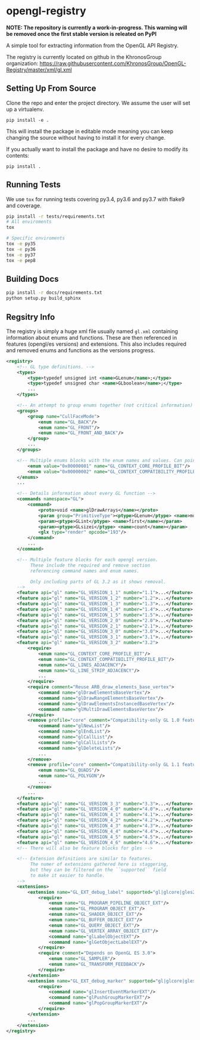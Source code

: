 
# opengl-registry

**NOTE: The repository is currently a work-in-progress. This warning
will be removed once the first stable version is releated on PyPI**

A simple tool for extracting information from the OpenGL API Registry.

The registry is currently located on github in the KhronosGroup organization:
https://raw.githubusercontent.com/KhronosGroup/OpenGL-Registry/master/xml/gl.xml

## Setting Up From Source

Clone the repo and enter the project directory.
We assume the user will set up a virtualenv.

```
pip install -e .
```

This will install the package in editable mode
meaning you can keep changing the source without
having to install it for every change.

If you actually want to install the package and have
no desire to modify its contents:

```
pip install .
```

## Running Tests

We use `tox` for running tests covering py3.4, py3.6 and py3.7 with flake9 and coverage.

```sh
pip install -r tests/requirements.txt
# All enviroments
tox

# Specific enviroments
tox -e py35
tox -e py36
tox -e py37
tox -e pep8
```

## Building Docs

```sh
pip install -r docs/requirements.txt
python setup.py build_sphinx
```

## Regsitry Info

The registry is simply a huge xml file usually named `gl.xml` containing
information about enums and functions. These are then referenced in
features (opengl/es versions) and extensions. This also includes
required and removed enums and functions as the versions progress.

```xml
<registry>
    <!-- GL type definitions. -->
    <types>
        <type>typedef unsigned int <name>GLenum</name>;</type>
        <type>typedef unsigned char <name>GLboolean</name>;</type>
        ...
    </types>

    <!-- An attempt to group enums together (not critical information) -->
    <groups>
        <group name="CullFaceMode">
            <enum name="GL_BACK"/>
            <enum name="GL_FRONT"/>
            <enum name="GL_FRONT_AND_BACK"/>
        </group>
        ...
    </groups>

    <!-- Multiple enums blocks with the enum names and values. Can point to a group -->    <enums namespace="GL" group="ContextProfileMask" type="bitmask">
        <enum value="0x00000001" name="GL_CONTEXT_CORE_PROFILE_BIT"/>
        <enum value="0x00000002" name="GL_CONTEXT_COMPATIBILITY_PROFILE_BIT"/>
    </enums>
    ...

    <!-- Details information about every GL function -->
    <commands namespace="GL">
        <command>
            <proto>void <name>glDrawArrays</name></proto>
            <param group="PrimitiveType"><ptype>GLenum</ptype> <name>mode</name></param>
            <param><ptype>GLint</ptype> <name>first</name></param>
            <param><ptype>GLsizei</ptype> <name>count</name></param>
            <glx type="render" opcode="193"/>
        </command>
        ...
    </command>

    <!-- Multiple feature blocks for each opengl version.
         These include the required and remove section
         referencing command names and enum names.

         Only including parts of GL 3.2 as it shows removal.
    -->
    <feature api="gl" name="GL_VERSION_1_1" number="1.1">...</feature>
    <feature api="gl" name="GL_VERSION_1_2" number="1.2">...</feature>
    <feature api="gl" name="GL_VERSION_1_3" number="1.3">...</feature>
    <feature api="gl" name="GL_VERSION_1_4" number="1.4">...</feature>
    <feature api="gl" name="GL_VERSION_1_5" number="1.5">...</feature>
    <feature api="gl" name="GL_VERSION_2_0" number="2.0">...</feature>
    <feature api="gl" name="GL_VERSION_2_1" number="2.1">...</feature>
    <feature api="gl" name="GL_VERSION_3_0" number="3.0">...</feature>
    <feature api="gl" name="GL_VERSION_3_1" number="3.1">...</feature>
    <feature api="gl" name="GL_VERSION_3_2" number="3.2">
        <require>
            <enum name="GL_CONTEXT_CORE_PROFILE_BIT"/>
            <enum name="GL_CONTEXT_COMPATIBILITY_PROFILE_BIT"/>
            <enum name="GL_LINES_ADJACENCY"/>
            <enum name="GL_LINE_STRIP_ADJACENCY"/>
            ...
        </require>
        <require comment="Reuse ARB_draw_elements_base_vertex">
            <command name="glDrawElementsBaseVertex"/>
            <command name="glDrawRangeElementsBaseVertex"/>
            <command name="glDrawElementsInstancedBaseVertex"/>
            <command name="glMultiDrawElementsBaseVertex"/>
        </require>
        <remove profile="core" comment="Compatibility-only GL 1.0 features removed from GL 3.2">
            <command name="glNewList"/>
            <command name="glEndList"/>
            <command name="glCallList"/>
            <command name="glCallLists"/>
            <command name="glDeleteLists"/>
            ...
        </remove>
        <remove profile="core" comment="Compatibility-only GL 1.1 features removed from GL 3.2">
            <enum name="GL_QUADS"/>
            <enum name="GL_POLYGON"/>
            ...
        </remove>
        ...
    </feature>
    <feature api="gl" name="GL_VERSION_3_3" number="3.3">...</feature>
    <feature api="gl" name="GL_VERSION_4_0" number="4.0">...</feature>
    <feature api="gl" name="GL_VERSION_4_1" number="4.1">...</feature>
    <feature api="gl" name="GL_VERSION_4_2" number="4.2">...</feature>
    <feature api="gl" name="GL_VERSION_4_3" number="4.3">...</feature>
    <feature api="gl" name="GL_VERSION_4_4" number="4.4">...</feature>
    <feature api="gl" name="GL_VERSION_4_5" number="4.5">...</feature>
    <feature api="gl" name="GL_VERSION_4_6" number="4.6">...</feature>
    <!-- There will also be feature blocks for gles -->

    <!-- Extension definitions are similar to features.
         The numer of extensions gathered here is staggering,
         but they can be filtered on the ``supported`` field
         to make it easier to handle.
    -->
    <extensions>
        <extension name="GL_EXT_debug_label" supported="gl|glcore|gles2">
            <require>
                <enum name="GL_PROGRAM_PIPELINE_OBJECT_EXT"/>
                <enum name="GL_PROGRAM_OBJECT_EXT"/>
                <enum name="GL_SHADER_OBJECT_EXT"/>
                <enum name="GL_BUFFER_OBJECT_EXT"/>
                <enum name="GL_QUERY_OBJECT_EXT"/>
                <enum name="GL_VERTEX_ARRAY_OBJECT_EXT"/>
                <command name="glLabelObjectEXT"/>
                <command name="glGetObjectLabelEXT"/>
            </require>
            <require comment="Depends on OpenGL ES 3.0">
                <enum name="GL_SAMPLER"/>
                <enum name="GL_TRANSFORM_FEEDBACK"/>
            </require>
        </extension>
        <extension name="GL_EXT_debug_marker" supported="gl|glcore|gles1|gles2">
            <require>
                <command name="glInsertEventMarkerEXT"/>
                <command name="glPushGroupMarkerEXT"/>
                <command name="glPopGroupMarkerEXT"/>
            </require>
        </extension>
        ...
    </extension>
</registry>

